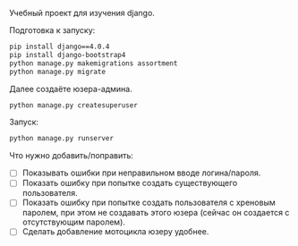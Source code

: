 Учебный проект для изучения django.

Подготовка к запуску:

```bash
pip install django==4.0.4
pip install django-bootstrap4
python manage.py makemigrations assortment
python manage.py migrate
```

Далее создаёте юзера-админа.

```bash
python manage.py createsuperuser
```

Запуск:

```bash
python manage.py runserver
```

Что нужно добавить/поправить:

- [ ] Показывать ошибки при неправильном вводе логина/пароля.
- [ ] Показать ошибку при попытке создать существующего пользователя.
- [ ] Показать ошибку при попытке создать пользователя с хреновым паролем, при этом
не создавать этого юзера (сейчас он создается с отсутствующим паролем).
- [ ] Сделать добавление мотоцикла юзеру удобнее.